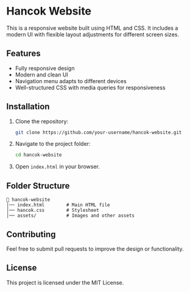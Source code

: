 # Hancok Website

This is a responsive website built using HTML and CSS. It includes a modern UI with flexible layout adjustments for different screen sizes.

## Features
- Fully responsive design
- Modern and clean UI
- Navigation menu adapts to different devices
- Well-structured CSS with media queries for responsiveness

## Installation
1. Clone the repository:
   ```sh
   git clone https://github.com/your-username/hancok-website.git
   ```
2. Navigate to the project folder:
   ```sh
   cd hancok-website
   ```
3. Open `index.html` in your browser.

## Folder Structure
```
📂 hancok-website
│── index.html        # Main HTML file
│── hancok.css        # Stylesheet
│── assets/           # Images and other assets
```

## Contributing
Feel free to submit pull requests to improve the design or functionality.

## License
This project is licensed under the MIT License.

